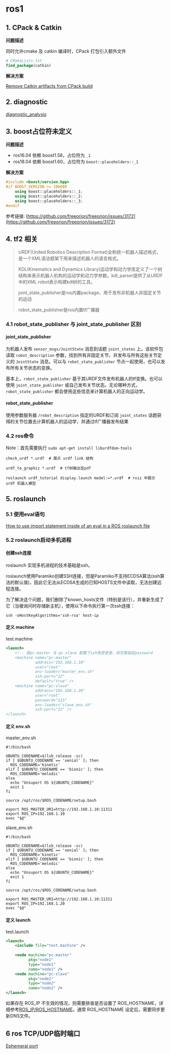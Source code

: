 # ros1

## 1. CPack & Catkin

**问题描述**

同时允许cmake 及 catkin 编译时，CPack 打包引入额外文件

```cmake
# CMakeLists.txt
find_package(catkin)
```

**解决方案**

[Remove Catkin artifacts from CPack build](https://stackoverflow.com/questions/50486421/remove-catkin-artifacts-from-cpack-build)

## 2. diagnostic

[diagnostic_analysis](http://wiki.ros.org/diagnostic_analysis)

## 3. boost占位符未定义

**问题描述**

- ros16.04 依赖 boost1.58，占位符为 `_1`
- ros18.04 依赖 boost1.60，占位符为 `boost::placeholders::_1`

**解决方案**

```c++
#include <boost/version.hpp>
#if BOOST_VERSION >= 106000
	using boost::placeholders::_1;
	using boost::placeholders::_2;
	using boost::placeholders::_3;
#endif
```

参考链接: [https://github.com/freeorion/freeorion/issues/3172](https://github.com/freeorion/freeorion/issues/3172)

## 4. tf2 相关

> URDF(United Robotics Description Format)全称统一机器人描述格式，是一个XML语法框架下用来描述机器人的语言格式。
>
> KDL(Kinematics and Dynamics Library)运动学和动力学库定义了一个树结构来表示机器人机构的运动学和动力学参数。kdl_parser提供了从URDF中的XML robot表示构建kdl树的工具。
>
> joint_state_publisher是ros内置package，用于发布非机器人非固定关节的运动
>
> robot_state_publisher是ros内置tf广播器

### 4.1 robot_state_publisher 与 joint_state_publisher 区别

#### joint_state_publisher

为机器人发布 `sensor_msgs/JointState` 消息到话题 `joint_states` 上。该软件包读取 `robot_description` 参数，找到所有非固定关节，并发布与所有这些关节定义的 `JointState` 消息。可以与 `robot_state_publisher` 节点一起使用，也可以发布所有关节状态的变换。

基本上，`robot_state_publisher` 基于其URDF文件发布机器人的tf变换。也可以使用 `joint_state_publisher` 或自己发布关节状态。无论哪种方式，`robot_state_publisher` 都会使用这些信息来计算机器人的正向运动学。

#### robot_state_publisher

使用参数服务器 `/robot_description` 指定的URDF和订阅 `joint_states` 话题获得的关节位置去计算机器人的运动学，并通过tf广播器发布结果

### 4.2 ros命令

Note：首先需要执行 `sudo apt-get install liburdfdom-tools`

```shell
check_urdf *.urdf  # 展示 urdf link 结构

urdf_to_graphiz *.urdf  # tf树输出至pdf

roslaunch urdf_tutorial display.launch model:=*.urdf  # rviz 中展示 urdf 机器人模型
```

## 5. roslaunch

### 5.1 使用eval语句

[How to use import statement inside of an eval in a ROS roslaunch file](https://alspitz.github.io/blog/roslaunch_import.html)

### 5.2 roslaunch启动多机进程

#### 创建ssh连接

roslaunch 实现多机进程的技术基础是ssh。

roslaunch使用Paramiko创建SSH连接，但是Paramiko不支持ECDSA算法(ssh算法的默认值)，因此它无法从ECDSA生成的已知HOSTS文件中读取，无法创建远程连接。

为了解决这个问题，我们删除了known_hosts文件（特别是该行），并重新生成了它（当被询问时存储新主机），使用以下命令执行第一次ssh连接：

```shell
ssh -oHostKeyAlgorithms='ssh-rsa' host-ip
```

#### 定义 machine

test.machine

```xml
<launch>
    <!-- 若pc-master 与 pc-slave 配置了ssh免密登录，则无需指定password
	<machine name="pc-master"
             address="192.168.1.10"
             user="root"
             env-loader="master_env.sh"
             ssh-port="22"
             default="true" />
    <machine name="pc-slave"
             address="192.168.1.20"
             user="root"
             password="123"
             env-loader="slave_env.sh"
             ssh-port="22" />
</launch>
```

#### 定义 env.sh

master_env.sh

```shell
#!/bin/bash

UBUNTU_CODENAME=$(lsb_release -sc)
if [ $UBUNTU_CODENAME == 'xenial' ]; then
  ROS_CODENAME='kinetic'
elif [ $UBUNTU_CODENAME == 'bionic' ]; then
  ROS_CODENAME='melodic'
else
  echo "Unsuport OS ${UBUNTU_CODENAME}"
  exit 1
fi

source /opt/ros/$ROS_CODENAME/setup.bash

export ROS_MASTER_URI=http://192.168.1.10:11311
export ROS_IP=192.168.1.10
exec "$@"
```

slave_env.sh

```shell
#!/bin/bash

UBUNTU_CODENAME=$(lsb_release -sc)
if [ $UBUNTU_CODENAME == 'xenial' ]; then
  ROS_CODENAME='kinetic'
elif [ $UBUNTU_CODENAME == 'bionic' ]; then
  ROS_CODENAME='melodic'
else
  echo "Unsuport OS ${UBUNTU_CODENAME}"
  exit 1
fi

source /opt/ros/$ROS_CODENAME/setup.bash

export ROS_MASTER_URI=http://192.168.1.10:11311
export ROS_IP=192.168.1.20
exec "$@"
```

#### 定义 launch

test.launch

```xml
<launch>
	<include file="test.machine" />
    
    <node machine="pc-master"
          pkg="node1"
          type="node1"
          name="node1" />
    <node machine="pc-slave"
          pkg="node2"
          type="node2"
          name="node2" />
</launch>
```

如果存在 ROS_IP 不生效的情况，则需要排查是否设置了 ROS_HOSTNAME，详细参考[ROS_IP/ROS_HOSTNAME](http://wiki.ros.org/ROS/EnvironmentVariables)。通常 ROS_HOSTNAME 设定后，需要同步更新DNS文件。

## 6 ros TCP/UDP临时端口

[Ephemeral port](https://www.wikiwand.com/zh/%E4%B8%B4%E6%97%B6%E7%AB%AF%E5%8F%A3)

